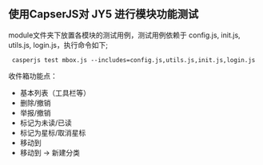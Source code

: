 使用CapserJS对 JY5 进行模块功能测试
-------------

module文件夹下放置各模块的测试用例，测试用例依赖于 config.js, init.js, utils.js, login.js，执行命令如下;

<pre><code> casperjs test mbox.js --includes=config.js,utils.js,init.js,login.js </code></pre>


收件箱功能点：

* 基本列表（工具栏等）
* 删除/撤销
* 举报/撤销
* 标记为未读/已读
* 标记为星标/取消星标
* 移动到
* 移动到 -> 新建分类